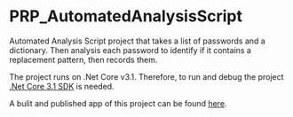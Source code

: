 # PRP_AutomatedAnalysisScript
Automated Analysis Script project that takes a list of passwords and a dictionary. Then analysis each password to identify if it contains
a replacement pattern, then records them.

The project runs on .Net Core v3.1. Therefore, to run and debug the project [.Net Core 3.1 SDK](https://dotnet.microsoft.com/download)
is needed.

A bulit and published app of this project can be found [here](https://github.com/HasanAouzoun/FYP-Password-Replaceing-Pattern-Tools).

